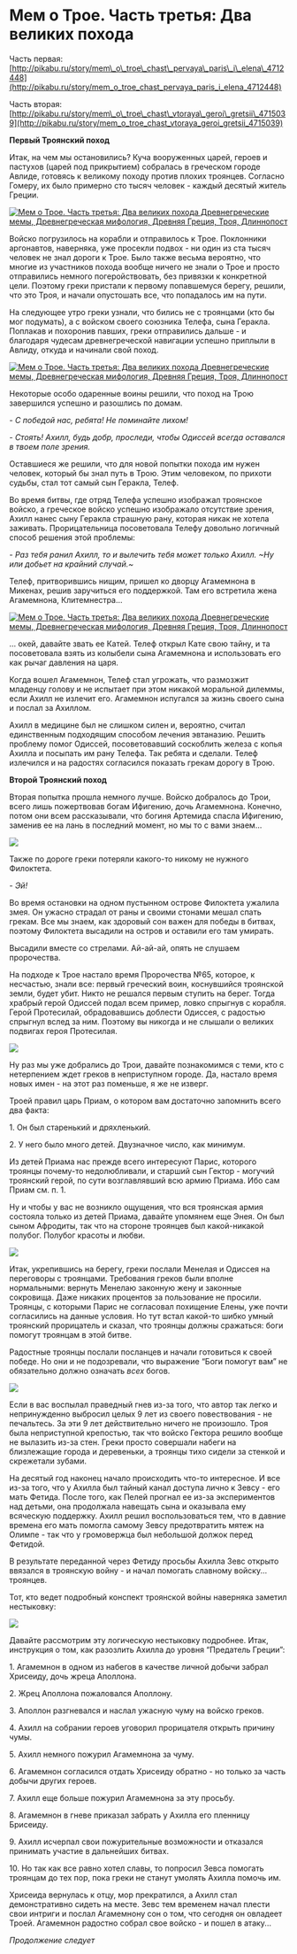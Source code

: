 # Мем о Трое. Часть третья: Два великих похода

Часть первая: [http://pikabu.ru/story/mem\_o\_troe\_chast\_pervaya\_paris\_i\_elena\_4712448](http://pikabu.ru/story/mem_o_troe_chast_pervaya_paris_i_elena_4712448)

Часть вторая: [http://pikabu.ru/story/mem\_o\_troe\_chast\_vtoraya\_geroi\_gretsii\_4715039](http://pikabu.ru/story/mem_o_troe_chast_vtoraya_geroi_gretsii_4715039)

**Первый Троянский поход**

Итак, на чем мы остановились? Куча вооруженных царей, героев и пастухов (царей под прикрытием) собралась в греческом городе Авлиде, готовясь к великому походу против плохих троянцев. Согласно Гомеру, их было примерно сто тысяч человек - каждый десятый житель Греции.

[![Мем о Трое. Часть третья: Два великих похода Древнегреческие мемы, Древнегреческая мифология, Древняя Греция, Троя, Длиннопост](https://cs9.pikabu.ru/post_img/2016/12/28/9/1482935629171630388.jpg)](https://cs9.pikabu.ru/post_img/big/2016/12/28/9/1482935629171630388.jpg)

Войско погрузилось на корабли и отправилось к Трое. Поклонники аргонавтов, наверняка, уже просекли подвох - ни один из ста тысяч человек не знал дороги к Трое. Было также весьма вероятно, что многие из участников похода вообще ничего не знали о Трое и просто отправились немного погеройствовать, без привязки к конкретной цели. Поэтому греки пристали к первому попавшемуся берегу, решили, что это Троя, и начали опустошать все, что попадалось им на пути.

На следующее утро греки узнали, что бились не с троянцами (кто бы мог подумать), а с войском своего союзника Телефа, сына Геракла. Поплакав и похоронив павших, греки отправились дальше - и благодаря чудесам древнегреческой навигации успешно приплыли в Авлиду, откуда и начинали свой поход.

[![Мем о Трое. Часть третья: Два великих похода Древнегреческие мемы, Древнегреческая мифология, Древняя Греция, Троя, Длиннопост](https://cs8.pikabu.ru/post_img/2016/12/28/9/1482935772158750635.jpg)](https://cs8.pikabu.ru/post_img/big/2016/12/28/9/1482935772158750635.jpg)

Некоторые особо одаренные воины решили, что поход на Трою завершился успешно и разошлись по домам.

_\- С победой нас, ребята! Не поминайте лихом!_

_\- Стоять! Ахилл, будь добр, проследи, чтобы Одиссей всегда оставался в твоем поле зрения._

Оставшиеся же решили, что для новой попытки похода им нужен человек, который бы знал путь в Трою. Этим человеком, по прихоти судьбы, стал тот самый сын Геракла, Телеф.

Во время битвы, где отряд Телефа успешно изображал троянское войско, а греческое войско успешно изображало отсутствие зрения, Ахилл нанес сыну Геракла страшную рану, которая никак не хотела заживать. Прорицательница посоветовала Телефу довольно логичный способ решения этой проблемы:

_\- Раз тебя ранил Ахилл, то и вылечить тебя может только Ахилл. ~Ну или добьет на крайний случай.~_

Телеф, притворившись нищим, пришел ко дворцу Агамемнона в Микенах, решив заручиться его поддержкой. Там его встретила жена Агамемнона, Клитемнестра…

[![Мем о Трое. Часть третья: Два великих похода Древнегреческие мемы, Древнегреческая мифология, Древняя Греция, Троя, Длиннопост](https://cs9.pikabu.ru/post_img/big/2016/12/28/9/1482935980164685499.jpg)](https://cs9.pikabu.ru/post_img/big/2016/12/28/9/1482935980164685499.jpg)

… окей, давайте звать ее Катей. Телеф открыл Кате свою тайну, и та посоветовала взять из колыбели сына Агамемнона и использовать его как рычаг давления на царя.

Когда вошел Агамемнон, Телеф стал угрожать, что размозжит младенцу голову и не испытает при этом никакой моральной дилеммы, если Ахилл не излечит его. Агамемнон испугался за жизнь своего сына и послал за Ахиллом.

Ахилл в медицине был не слишком силен и, вероятно, считал единственным подходящим способом лечения эвтаназию. Решить проблему помог Одиссей, посоветовавший соскоблить железа с копья Ахилла и посыпать им рану Телефа. Так ребята и сделали. Телеф излечился и на радостях согласился показать грекам дорогу в Трою.

**Второй Троянский поход**

Вторая попытка прошла немного лучше. Войско добралось до Трои, всего лишь пожертвовав богам Ифигению, дочь Агамемнона. Конечно, потом они всем рассказывали, что богиня Артемида спасла Ифигению, заменив ее на лань в последний момент, но мы то с вами знаем…

![](https://cs8.pikabu.ru/post_img/2016/12/28/9/1482936148177824691.jpg)

Также по дороге греки потеряли какого-то никому не нужного Филоктета.

_\- Эй!_

Во время остановки на одном пустынном острове Филоктета ужалила змея. Он ужасно страдал от раны и своими стонами мешал спать грекам. Все мы знаем, как здоровый сон важен для победы в битвах, поэтому Филоктета высадили на остров и оставили его там умирать.

Высадили вместе со стрелами. Ай-ай-ай, опять не слушаем пророчества.

На подходе к Трое настало время Пророчества №65, которое, к несчастью, знали все: первый греческий воин, коснувшийся троянской земли, будет убит. Никто не решался первым ступить на берег. Тогда храбрый герой Одиссей подал всем пример, ловко спрыгнув с корабля. Герой Протесилай, обрадовавшись доблести Одиссея, с радостью спрыгнул вслед за ним. Поэтому вы никогда и не слышали о великих подвигах героя Протесилая.

![](https://cs8.pikabu.ru/post_img/big/2016/12/28/9/1482936245126520039.jpg)

Ну раз мы уже добрались до Трои, давайте познакомимся с теми, кто с нетерпением ждет греков в неприступном городе. Да, настало время новых имен - на этот раз поменьше, я же не изверг.

Троей правил царь Приам, о котором вам достаточно запомнить всего два факта:

1\. Он был старенький и дряхленький.

2\. У него было много детей. Двузначное число, как минимум.

Из детей Приама нас прежде всего интересуют Парис, которого троянцы почему-то недолюбливали, и старший сын Гектор - могучий троянский герой, по сути возглавлявший всю армию Приама. Ибо сам Приам см. п. 1.

Ну и чтобы у вас не возникло ощущения, что вся троянская армия состояла только из детей Приама, давайте упомянем еще Энея. Он был сыном Афродиты, так что на стороне троянцев был какой-никакой полубог. Полубог красоты и любви.

![](https://cs8.pikabu.ru/post_img/2016/12/28/9/1482936355161349845.jpg)

Итак, укрепившись на берегу, греки послали Менелая и Одиссея на переговоры с троянцами. Требования греков были вполне нормальными: вернуть Менелаю законную жену и законные сокровища. Даже никаких процентов за пользование не просили. Троянцы, с которыми Парис не согласовал похищение Елены, уже почти согласились на данные условия. Но тут встал какой-то шибко умный троянский прорицатель и сказал, что троянцы должны сражаться: боги помогут троянцам в этой битве.

Радостные троянцы послали посланцев и начали готовиться к своей победе. Но они и не подозревали, что выражение “Боги помогут вам” не обязательно должно означать _всех_ богов.

![](https://cs9.pikabu.ru/post_img/2016/12/28/9/148293640417999482.jpg)

Если в вас воспылал праведный гнев из-за того, что автор так легко и непринужденно выбросил целых 9 лет из своего повествования - не печальтесь. За эти 9 лет действительно ничего не произошло. Троя была неприступной крепостью, так что войско Гектора решило вообще не вылазить из-за стен. Греки просто совершали набеги на близлежащие города и деревеньки, а троянцы тихо сидели за стенкой и скрежетали зубами.

На десятый год наконец начало происходить что-то интересное. И все из-за того, что у Ахилла был тайный канал доступа лично к Зевсу - его мать Фетида. После того, как Пелей прогнал ее из-за экспериментов над детьми, она продолжала навещать сына и оказывала ему всяческую поддержку. Ахилл решил воспользоваться тем, что в давние времена его мать помогла самому Зевсу предотвратить мятеж на Олимпе - так что у громовержца был небольшой должок перед Фетидой.

В результате переданной через Фетиду просьбы Ахилла Зевс открыто ввязался в троянскую войну - и начал помогать славному войску... троянцев.

Тот, кто ведет подробный конспект троянской войны наверняка заметил нестыковку:

![](https://cs9.pikabu.ru/post_img/2016/12/28/9/148293647514427383.jpg)

Давайте рассмотрим эту логическую нестыковку подробнее. Итак, инструкция о том, как разозлить Ахилла до уровня “Предатель Греции”:

1\. Агамемнон в одном из набегов в качестве личной добычи забрал Хрисеиду, дочь жреца Аполлона.

2\. Жрец Аполлона пожаловался Аполлону.

3\. Аполлон разгневался и наслал ужасную чуму на войско греков.

4\. Ахилл на собрании героев уговорил прорицателя открыть причину чумы.

5\. Ахилл немного пожурил Агамемнона за чуму.

6\. Агамемнон согласился отдать Хрисеиду обратно - но только за часть добычи других героев.

7\. Ахилл еще больше пожурил Агамемнона за эту просьбу.

8\. Агамемнон в гневе приказал забрать у Ахилла его пленницу Брисеиду.

9\. Ахилл исчерпал свои пожурительные возможности и отказался принимать участие в дальнейших битвах.

10\. Но так как все равно хотел славы, то попросил Зевса помогать троянцам до тех пор, пока греки не станут умолять Ахилла помочь им.

Хрисеида вернулась к отцу, мор прекратился, а Ахилл стал демонстративно сидеть на месте. Зевс тем временем начал плести свои интриги и послал Агамемнону сон о том, что сегодня он овладеет Троей. Агамемнон радостно собрал свое войско - и пошел в атаку...

_Продолжение следует_
